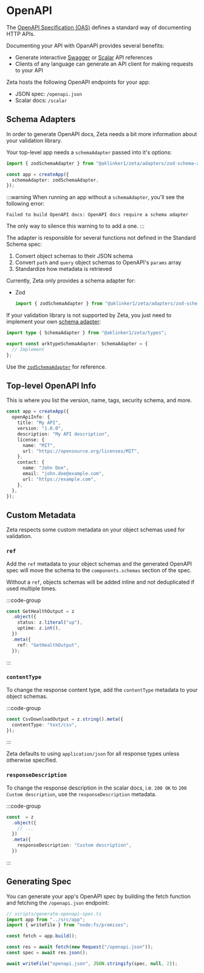# OpenAPI

The [OpenAPI Specification (OAS)](https://swagger.io/specification/) defines a standard way of documenting HTTP APIs.

Documenting your API with OpanAPI provides several benefits:

- Generate interactive [Swagger](https://swagger.io/tools/swagger-ui/) or [Scalar](https://scalar.com/) API references
- Clients of any language can generate an API client for making requests to your API

Zeta hosts the following OpenAPI endpoints for your app:

- JSON spec: `/openapi.json`
- Scalar docs: `/scalar`

## Schema Adapters

In order to generate OpenAPI docs, Zeta needs a bit more information about your validation library.

Your top-level app needs a `schemaAdapter` passed into it's options:

```ts
import { zodSchemaAdapter } from "@aklinker1/zeta/adapters/zod-schema-adapter";

const app = createApp({
  schemaAdapter: zodSchemaAdapter,
});
```

:::warning
When running an app without a `schemaAdapter`, you'll see the following error:

```
Failed to build OpenAPI docs: OpenAPI docs require a schema adapter
```

The only way to silence this warning to to add a one.
:::

The adapter is responsible for several functions not defined in the Standard Schema spec:

1. Convert object schemas to their JSON schema
2. Convert `path` and `query` object schemas to OpenAPI's `params` array
3. Standardize how metadata is retrieved

Currently, Zeta only provides a schema adapter for:

- Zod
  ```ts
  import { zodSchemaAdapter } from "@aklinker1/zeta/adapters/zod-schema-adapter";
  ```

If your validation library is not supported by Zeta, you just need to implement your own [schema adapter](https://jsr.io/@aklinker1/zeta/doc/types/~/SchemaAdapter):

```ts
import type { SchemaAdapter } from "@aklinker1/zeta/types";

export const arktypeSchemaAdapter: SchemaAdapter = {
  // Implement
};
```

Use the [`zodSchemaAdapter`](https://github.com/aklinker1/zeta/blob/main/src/adapters/zod-schema-adapter.ts) for reference.

## Top-level OpenAPI Info

This is where you list the version, name, tags, security schema, and more.

```ts
const app = createApp({
  openApiInfo: {
    title: "My API",
    version: "1.0.0",
    description: "My API description",
    license: {
      name: "MIT",
      url: "https://opensource.org/licenses/MIT",
    },
    contact: {
      name: "John Doe",
      email: "john.doe@example.com",
      url: "https://example.com",
    },
  },
});
```

## Custom Metadata

Zeta respects some custom metadata on your object schemas used for validation.

### `ref`

Add the `ref` metadata to your object schemas and the generated OpenAPI spec will move the schema to the `components.schemas` section of the spec.

Without a `ref`, objects schemas will be added inline and not deduplicated if used multiple times.

:::code-group

```ts [Zod]
const GetHealthOutput = z
  .object({
    status: z.literal("up"),
    uptime: z.int(),
  })
  .meta({
    ref: "GetHealthOutput",
  });
```

:::

### `contentType`

To change the response content type, add the `contentType` metadata to your object schemas.

:::code-group

```ts [Zod]
const CsvDownloadOutput = z.string().meta({
  contentType: "text/csv",
});
```

:::

Zeta defaults to using `application/json` for all response types unless otherwise specified.

### `responseDescription`

To change the response description in the scalar docs, i.e. `200 OK` to `200 Custom description`, use the `responseDescription` metadata.

:::code-group

```ts [Zod]
const  = z
  .object({
    // ...
  })
  .meta({
    responseDescription: "Custom description",
  })
```

:::

## Generating Spec

You can generate your app's OpenAPI spec by building the fetch function and fetching the `/openapi.json` endpoint:

```ts
// scripts/generate-openapi-spec.ts
import app from "../src/app";
import { writeFile } from "node:fs/promises";

const fetch = app.build();

const res = await fetch(new Request("/openapi.json"));
const spec = await res.json();

await writeFile("openapi.json", JSON.stringify(spec, null, 2));
```
